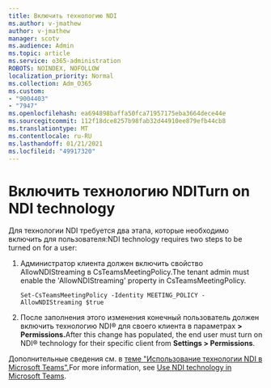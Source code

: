 ```yaml
---
title: Включить технологию NDI
ms.author: v-jmathew
author: v-jmathew
manager: scotv
ms.audience: Admin
ms.topic: article
ms.service: o365-administration
ROBOTS: NOINDEX, NOFOLLOW
localization_priority: Normal
ms.collection: Adm_O365
ms.custom:
- "9004403"
- "7947"
ms.openlocfilehash: ea694898baffa50fca71957175eba3664dece44e
ms.sourcegitcommit: 112f18dce8257b98fab32d44910ee879efb44cb8
ms.translationtype: MT
ms.contentlocale: ru-RU
ms.lasthandoff: 01/21/2021
ms.locfileid: "49917320"
---
```

# <a name="turn-on-ndi-technology"></a><span data-ttu-id="00dea-102">Включить технологию NDI</span><span class="sxs-lookup"><span data-stu-id="00dea-102">Turn on NDI technology</span></span>

<span data-ttu-id="00dea-103">Для технологии NDI требуется два этапа, которые необходимо включить для пользователя:</span><span class="sxs-lookup"><span data-stu-id="00dea-103">NDI technology requires two steps to be turned on for a user:</span></span>

1. <span data-ttu-id="00dea-104">Администратор клиента должен включить свойство AllowNDIStreaming в CsTeamsMeetingPolicy.</span><span class="sxs-lookup"><span data-stu-id="00dea-104">The tenant admin must enable the 'AllowNDIStreaming' property in CsTeamsMeetingPolicy.</span></span>

    `Set-CsTeamsMeetingPolicy -Identity MEETING_POLICY -AllowNDIStreaming $true`

2. <span data-ttu-id="00dea-105">После заполнения этого изменения конечный пользователь должен включить технологию NDI® для своего клиента в параметрах **> Permissions.**</span><span class="sxs-lookup"><span data-stu-id="00dea-105">After this change has populated, the end user must turn on NDI® technology for their specific client from **Settings > Permissions**.</span></span>

<span data-ttu-id="00dea-106">Дополнительные сведения см. в [теме "Использование технологии NDI в Microsoft Teams".](https://docs.microsoft.com/microsoftteams/use-ndi-in-meetings)</span><span class="sxs-lookup"><span data-stu-id="00dea-106">For more information, see [Use NDI technology in Microsoft Teams](https://docs.microsoft.com/microsoftteams/use-ndi-in-meetings).</span></span>
